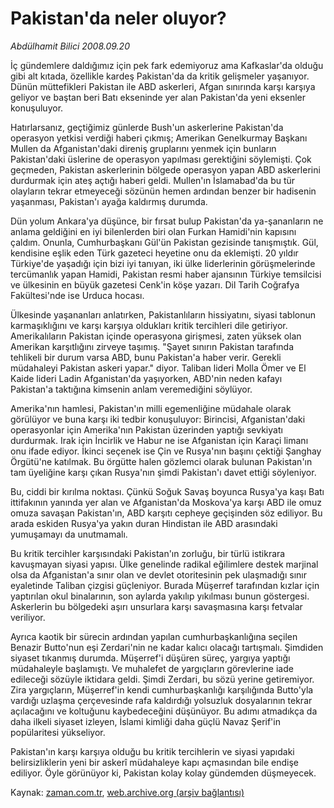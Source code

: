 # Pakistan'da neler oluyor?

*Abdülhamit Bilici 2008.09.20*

<tr><td class="metin" colspan="2" style="padding-top: 20px; padding-left: 5px; padding-right: 10px;">İç gündemlere daldığımız için pek fark edemiyoruz ama Kafkaslar'da olduğu gibi alt kıtada, özellikle kardeş Pakistan'da da kritik gelişmeler yaşanıyor. Dünün müttefikleri Pakistan ile ABD askerleri, Afgan sınırında karşı karşıya geliyor ve baştan beri Batı ekseninde yer alan Pakistan'da yeni eksenler konuşuluyor.</td></tr><tr><td class="metin" colspan="2" style="padding-top: 20px; padding-left: 5px; padding-right: 10px;"><p> Hatırlarsanız, geçtiğimiz günlerde Bush'un askerlerine Pakistan'da operasyon yetkisi verdiği haberi çıkmış; Amerikan Genelkurmay Başkanı Mullen da Afganistan'daki direniş gruplarını yenmek için bunların Pakistan'daki üslerine de operasyon yapılması gerektiğini söylemişti. Çok geçmeden, Pakistan askerlerinin bölgede operasyon yapan ABD askerlerini durdurmak için ateş açtığı haberi geldi. Mullen'ın İslamabad'da bu tür olayların tekrar etmeyeceği sözünün hemen ardından benzer bir hadisenin yaşanması, Pakistan'ı ayağa kaldırmış durumda. 
<p> Dün yolum Ankara'ya düşünce, bir fırsat bulup Pakistan'da ya-şananların ne anlama geldiğini en iyi bilenlerden biri olan Furkan Hamidi'nin kapısını çaldım. Onunla, Cumhurbaşkanı Gül'ün Pakistan gezisinde tanışmıştık. Gül, kendisine eşlik eden Türk gazeteci heyetine onu da eklemişti. 20 yıldır Türkiye'de yaşadığı için bizi iyi tanıyan, iki ülke liderlerinin görüşmelerinde tercümanlık yapan Hamidi, Pakistan resmi haber ajansının Türkiye temsilcisi ve ülkesinin en büyük gazetesi Cenk'in köşe yazarı. Dil Tarih Coğrafya Fakültesi'nde ise Urduca hocası.
<p> Ülkesinde yaşananları anlatırken, Pakistanlıların hissiyatını, siyasi tablonun karmaşıklığını ve karşı karşıya oldukları kritik tercihleri dile getiriyor. Amerikalıların Pakistan içinde operasyona girişmesi, zaten yüksek olan Amerikan karşıtlığını zirveye taşımış. "Şayet sınırın Pakistan tarafında tehlikeli bir durum varsa ABD, bunu Pakistan'a haber verir. Gerekli müdahaleyi Pakistan askeri yapar." diyor. Taliban lideri Molla Ömer ve El Kaide lideri Ladin Afganistan'da yaşıyorken, ABD'nin neden kafayı Pakistan'a taktığına kimsenin anlam veremediğini söylüyor. 
<p> Amerika'nın hamlesi, Pakistan'ın milli egemenliğine müdahale olarak görülüyor ve buna karşı iki tedbir konuşuluyor: Birincisi, Afganistan'daki operasyonlar için Amerika'nın Pakistan üzerinden yaptığı sevkiyatı durdurmak. Irak için İncirlik ve Habur ne ise Afganistan için Karaçi limanı onu ifade ediyor. İkinci seçenek ise Çin ve Rusya'nın başını çektiği Şanghay Örgütü'ne katılmak. Bu örgütte halen gözlemci olarak bulunan Pakistan'ın tam üyeliğine karşı çıkan Rusya'nın şimdi Pakistan'ı davet ettiği söyleniyor. 
<p> Bu, ciddi bir kırılma noktası. Çünkü Soğuk Savaş boyunca Rusya'ya kaşı Batı ittifakının yanında yer alan ve Afganistan'da Moskova'ya karşı ABD ile omuz omuza savaşan Pakistan'ın, ABD karşıtı cepheye geçişinden söz ediliyor. Bu arada eskiden Rusya'ya yakın duran Hindistan ile ABD arasındaki yumuşamayı da unutmamalı. 
<p> Bu kritik tercihler karşısındaki Pakistan'ın zorluğu, bir türlü istikrara kavuşmayan siyasi yapısı. Ülke genelinde radikal eğilimlere destek marjinal olsa da Afganistan'a sınır olan ve devlet otoritesinin pek ulaşmadığı sınır eyaletinde Taliban çizgisi güçleniyor. Burada Müşerref tarafından kızlar için yaptırılan okul binalarının, son aylarda yakılıp yıkılması bunun göstergesi. Askerlerin bu bölgedeki aşırı unsurlara karşı savaşmasına karşı fetvalar veriliyor. 
<p> Ayrıca kaotik bir sürecin ardından yapılan cumhurbaşkanlığına seçilen Benazir Butto'nun eşi Zerdari'nin ne kadar kalıcı olacağı tartışmalı. Şimdiden siyaset tıkanmış durumda. Müşerref'i düşüren süreç, yargıya yaptığı müdahaleyle başlamıştı. Ve muhalefet de yargıçların görevlerine iade edileceği sözüyle iktidara geldi. Şimdi Zerdari, bu sözü yerine getiremiyor. Zira yargıçların, Müşerref'in kendi cumhurbaşkanlığı karşılığında Butto'yla vardığı uzlaşma çerçevesinde rafa kaldırdığı yolsuzluk dosyalarının tekrar açılacağını ve koltuğunu kaybedeceğini düşünüyor. Bu adımı atmadıkça da daha ilkeli siyaset izleyen, İslami kimliği daha güçlü Navaz Şerif'in popülaritesi yükseliyor. 
<p> Pakistan'ın karşı karşıya olduğu bu kritik tercihlerin ve siyasi yapıdaki belirsizliklerin yeni bir askerî müdahaleye kapı açmasından bile endişe ediliyor. Öyle görünüyor ki, Pakistan kolay kolay gündemden düşmeyecek. <br/></p></p></p></p></p></p></p></p></td></tr>

Kaynak: [zaman.com.tr](http://zaman.com.tr/yazar.do?yazino=740469), [web.archive.org (arşiv bağlantısı)](http://web.archive.org/web/20080928042603/http://www.zaman.com.tr:80/yazar.do?yazino=740469)
